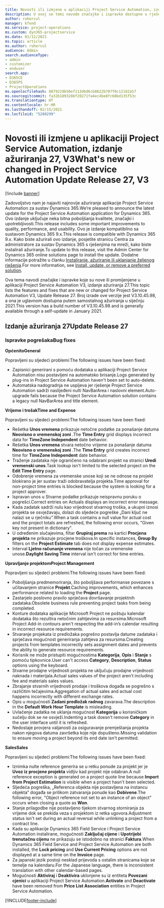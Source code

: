 ```yaml
---
title: Novosti ili izmjene u aplikaciji Project Service Automation, izdanje ažuriranja 27, V3
description: U ovoj se temi navode značajke i ispravke dostupne u rješenju Project Service Automation, izdanje ažuriranja 27, V3.
author: ruhercul
manager: kfend
ms.service: project-operations
ms.custom: dyn365-projectservice
ms.date: 01/12/2021
ms.topic: article
ms.author: ruhercul
audience: Admin
search.audienceType:
- admin
- customizer
- enduser
search.app:
- D365CE
- D365PS
- ProjectOperations
ms.openlocfilehash: 8879229b50ef113d6d6cb8622b707f0c12182a57
ms.sourcegitcommit: fa32b1893286f20271fa4ec4be8fc68bd135f53c
ms.translationtype: HT
ms.contentlocale: hr-HR
ms.lasthandoff: 02/15/2021
ms.locfileid: "5280299"
---
```

# <a name="whats-new-or-changed-in-project-service-automation-update-release-27-v3"></a><span data-ttu-id="ef18a-103">Novosti ili izmjene u aplikaciji Project Service Automation, izdanje ažuriranja 27, V3</span><span class="sxs-lookup"><span data-stu-id="ef18a-103">What's new or changed in Project Service Automation Update Release 27, V3</span></span>

[!include [banner](../includes/psa-now-project-operations.md)]

<span data-ttu-id="ef18a-104">Zadovoljstvo nam je najaviti najnovije ažuriranje aplikacije Project Service Automation za sustav Dynamics 365.</span><span class="sxs-lookup"><span data-stu-id="ef18a-104">We’re pleased to announce the latest update for the Project Service Automation application for Dynamics 365.</span></span> <span data-ttu-id="ef18a-105">Ovo izdanje uključuje neka bitna poboljšanja kvalitete, značajki i upotrebljivosti.</span><span class="sxs-lookup"><span data-stu-id="ef18a-105">This release includes some important improvements to quality, performance, and usability.</span></span> <span data-ttu-id="ef18a-106">Ovo je izdanje kompatibilno sa sustavom Dynamics 365 9.x.</span><span class="sxs-lookup"><span data-stu-id="ef18a-106">This release is compatible with Dynamics 365 9.x.</span></span> <span data-ttu-id="ef18a-107">Kako biste ažurirali ovo izdanje, posjetite stranicu Centra za administratore za sustav Dynamics 365 s rješenjima na mreži, kako biste instalirali ažuriranje.</span><span class="sxs-lookup"><span data-stu-id="ef18a-107">To update to this release, visit the Admin Center for Dynamics 365 online solutions page to install the update.</span></span> <span data-ttu-id="ef18a-108">Dodatne informacije potražite u članku [Instaliranje, ažuriranje ili uklanjanje željenog rješenja](https://docs.microsoft.com/power-platform/admin/install-remove-preferred-solution).</span><span class="sxs-lookup"><span data-stu-id="ef18a-108">For more information, see [Install, update, or remove a preferred solution](https://docs.microsoft.com/power-platform/admin/install-remove-preferred-solution).</span></span>

<span data-ttu-id="ef18a-109">Ova tema navodi značajke i ispravke koje su nove ili promijenjene u aplikaciji Project Service Automation V3, izdanje ažuriranja 27.</span><span class="sxs-lookup"><span data-stu-id="ef18a-109">This topic lists the features and fixes that are new or changed for Project Service Automation V3, Update Release 27.</span></span> <span data-ttu-id="ef18a-110">Broj izrade ove verzije jest V3.10.45.98, a ona je uglavnom dostupna putem samostalnog ažuriranja u siječnju 2021.</span><span class="sxs-lookup"><span data-stu-id="ef18a-110">This version has a build number of V3.10.45.98 and is generally available through a self-update in January 2021.</span></span>

## <a name="update-release-27"></a><span data-ttu-id="ef18a-111">Izdanje ažuriranja 27</span><span class="sxs-lookup"><span data-stu-id="ef18a-111">Update Release 27</span></span>

### <a name="bug-fixes"></a><span data-ttu-id="ef18a-112">Ispravke pogrešaka</span><span class="sxs-lookup"><span data-stu-id="ef18a-112">Bug fixes</span></span>

<span data-ttu-id="ef18a-113">**Općenito**</span><span class="sxs-lookup"><span data-stu-id="ef18a-113">**General**</span></span>

<span data-ttu-id="ef18a-114">Popravljeni su sljedeći problemi:</span><span class="sxs-lookup"><span data-stu-id="ef18a-114">The following issues have been fixed:</span></span>

- <span data-ttu-id="ef18a-115">Zapisnici generirani s pomoću dodataka u aplikaciji Project Service Automation nisu postavljeni na automatsko brisanje.</span><span class="sxs-lookup"><span data-stu-id="ef18a-115">Logs generated by plug-ins in Project Service Automation haven't been set to auto-delete.</span></span>
- <span data-ttu-id="ef18a-116">Automatska nadogradnja ne uspijeva jer rješenje Project Service Automation sadrži naslijeđeni nulti NavBarArea i naslovni element.</span><span class="sxs-lookup"><span data-stu-id="ef18a-116">Auto-upgrade fails because the Project Service Automation solution contains a legacy null NavBarArea and title element.</span></span>

<span data-ttu-id="ef18a-117">**Vrijeme i trošak**</span><span class="sxs-lookup"><span data-stu-id="ef18a-117">**Time and Expense**</span></span>

<span data-ttu-id="ef18a-118">Popravljeni su sljedeći problemi:</span><span class="sxs-lookup"><span data-stu-id="ef18a-118">The following issues have been fixed:</span></span>

- <span data-ttu-id="ef18a-119">Rešetka **Unos vremena** prikazuje netočne podatke za ponašanje datuma **Neovisno o vremenskoj zoni** .</span><span class="sxs-lookup"><span data-stu-id="ef18a-119">The **Time Entry** grid displays incorrect data for **TimeZone Independent** date behavior.</span></span>
- <span data-ttu-id="ef18a-120">Rešetka **Unos vremena** stvara netočno vrijeme za ponašanje datuma **Neovisno o vremenskoj zoni** .</span><span class="sxs-lookup"><span data-stu-id="ef18a-120">The **Time Entry** grid creates incorrect time for **TimeZone Independent** date behavior.</span></span>
- <span data-ttu-id="ef18a-121">Traženje zadataka nije ograničeno na odabrani projekt na stranici **Uredi vremenski unos**.</span><span class="sxs-lookup"><span data-stu-id="ef18a-121">Task lookup isn't limited to the selected project on the **Edit Time Entry** page.</span></span>
- <span data-ttu-id="ef18a-122">Odobrenje vremena za vremenske unose koji se ne odnose na projekt blokirano je jer sustav traži odobravatelja projekta.</span><span class="sxs-lookup"><span data-stu-id="ef18a-122">Time approval for non-project time entries is blocked because the system is looking for a project approver.</span></span>
- <span data-ttu-id="ef18a-123">Ispravan unos u Stvarne podatke prikazuje neispravnu poruku o pogrešci.</span><span class="sxs-lookup"><span data-stu-id="ef18a-123">Correct entries on Actuals displays an incorrect error message.</span></span>
- <span data-ttu-id="ef18a-124">Kada zadatak sadrži nulu kao vrijednost stvarnog troška, a ukupni iznosi projekta se osvježavaju, dolazi do sljedeće pogreške „Dani ključ ne nalazi se u rječniku”.</span><span class="sxs-lookup"><span data-stu-id="ef18a-124">When a task contains a null value for actual cost and the project totals are refreshed, the following error occurs, "Given key not present in dictionary".</span></span>
- <span data-ttu-id="ef18a-125">U određenim slučajevima, filtar **Grupiraj prema** na kartici **Procjena projekta** ne prikazuje procjene troškova.</span><span class="sxs-lookup"><span data-stu-id="ef18a-125">In specific instances, **Group By** filters on the **Project Estimate** tab does not display expense estimates.</span></span>
- <span data-ttu-id="ef18a-126">Interval **Ljetno računanje vremena** nije točan za vremenske unose.</span><span class="sxs-lookup"><span data-stu-id="ef18a-126">**Daylight Saving Time** interval isn't correct for time entries.</span></span>

<span data-ttu-id="ef18a-127">**Upravljanje projektom**</span><span class="sxs-lookup"><span data-stu-id="ef18a-127">**Project Management**</span></span>

<span data-ttu-id="ef18a-128">Popravljeni su sljedeći problemi:</span><span class="sxs-lookup"><span data-stu-id="ef18a-128">The following issues have been fixed:</span></span>

- <span data-ttu-id="ef18a-129">Poboljšanja predmemoriranja, što poboljšava performanse povezane s učitavanjem stranice **Projekt**.</span><span class="sxs-lookup"><span data-stu-id="ef18a-129">Caching improvements, which enhances performance related to loading the **Project** page.</span></span>
- <span data-ttu-id="ef18a-130">Zastarjelo poslovno pravilo sprječava dovršavanje projektnih zadataka.</span><span class="sxs-lookup"><span data-stu-id="ef18a-130">Obsolete business rule preventing project tasks from being completed.</span></span>
- <span data-ttu-id="ef18a-131">Konture dodataka aplikacije Microsoft Project ne poštuju kalendar dodataka što rezultira netočnim zahtjevima za resursima.</span><span class="sxs-lookup"><span data-stu-id="ef18a-131">Microsoft Project Add-in contours aren't respecting the add-in’s calendar resulting in incorrect resource requirements.</span></span>
- <span data-ttu-id="ef18a-132">Stvaranje projekata iz predložaka pogrešno postavlja datume zadataka i sprječava mogućnost generiranja zahtjeva za resursima.</span><span class="sxs-lookup"><span data-stu-id="ef18a-132">Creating projects from templates incorrectly sets assignment dates and prevents the ability to generate resource requirements.</span></span>
- <span data-ttu-id="ef18a-133">Korisnik ne može pristupiti mogućnostima **Kategorija**, **Opis** i **Stanje** s pomoću tipkovnice.</span><span class="sxs-lookup"><span data-stu-id="ef18a-133">User can't access **Category**, **Description**, **Status** options using the keyboard.</span></span>
- <span data-ttu-id="ef18a-134">Stvarne prodajne vrijednosti projekta ne uključuju prodajne vrijednosti naknada i materijala.</span><span class="sxs-lookup"><span data-stu-id="ef18a-134">Actual sales values of the project aren't including fee and materials sales values.</span></span>
- <span data-ttu-id="ef18a-135">Zbrajanje stvarnih vrijednosti prodaje i troškova događa se pogrešno s različitim tečajevima.</span><span class="sxs-lookup"><span data-stu-id="ef18a-135">Aggregation of actual sales and actual cost happens incorrectly with different exchange rates.</span></span>
- <span data-ttu-id="ef18a-136">Opis u mogućnosti **Zadani predložak radnog** zavarava.</span><span class="sxs-lookup"><span data-stu-id="ef18a-136">The description in the **Default Work Hour Template** is misleading.</span></span>
- <span data-ttu-id="ef18a-137">Uvlačenje zadatka ne uklanja mogućnost **Kategorija** u korisničkom sučelju dok se ne osvježi.</span><span class="sxs-lookup"><span data-stu-id="ef18a-137">Indenting a task doesn't remove **Category** in the user interface until it is refreshed.</span></span>
- <span data-ttu-id="ef18a-138">Nedostaje provjera valjanosti za osiguravanje premještanja projekta nakon njegova datuma završetka koje nije dopušteno.</span><span class="sxs-lookup"><span data-stu-id="ef18a-138">Missing validation to ensure moving a project beyond its end date isn't permitted.</span></span>

<span data-ttu-id="ef18a-139">**Sales**</span><span class="sxs-lookup"><span data-stu-id="ef18a-139">**Sales**</span></span>

<span data-ttu-id="ef18a-140">Popravljeni su sljedeći problemi:</span><span class="sxs-lookup"><span data-stu-id="ef18a-140">The following issues have been fixed:</span></span>

- <span data-ttu-id="ef18a-141">Iznimka nulte reference generira se u retku ponude za projekt jer je **Uvoz iz procjene projekta** vidljiv kad projekt nije odabran.</span><span class="sxs-lookup"><span data-stu-id="ef18a-141">A null reference exception is generated on a project quote line because **Import from Project Estimation** is visible when a project hasn't been selected.</span></span>
- <span data-ttu-id="ef18a-142">Sljedeća pogreška, „Referenca objekta nije postavljena na instancu objekta” događa se prilikom zatvaranja ponude kao **Dobivene**.</span><span class="sxs-lookup"><span data-stu-id="ef18a-142">The following error, "Object reference not set to an instance of an object" occurs when closing a quote as **Won**.</span></span>
- <span data-ttu-id="ef18a-143">Stanje prilagodbe nije postavljeno tijekom stvarnog storniranja za vrijeme dok se prekida veza s projektom iz retka ugovora.</span><span class="sxs-lookup"><span data-stu-id="ef18a-143">Adjustment status isn't set during an actual reversal while unlinking a project from a contract line.</span></span>
- <span data-ttu-id="ef18a-144">Kada su aplikacije Dynamics 365 Field Service i Project Service Automation instalirane, mogućnosti **Zaključaj cijene** i **Upotrijebi trenutačnu cijenu** ne prikazuju se istodobno na stranici **Faktura**.</span><span class="sxs-lookup"><span data-stu-id="ef18a-144">When Dynamics 365 Field Service and Project Service Automation are both installed, the **Lock pricing** and **Use Current Pricing** options are not displayed at a same time on the **Invoice** page.</span></span>
- <span data-ttu-id="ef18a-145">Za japanski jezik postoji nesklad prijevoda s ostalim stranicama koje se temelje na kalendaru.</span><span class="sxs-lookup"><span data-stu-id="ef18a-145">For the Japanese language, there is inconsistent translation with other calendar-based pages.</span></span>
- <span data-ttu-id="ef18a-146">Mogućnosti **Aktiviraj** i **Deaktivira** uklonjene su iz entiteta **Povezani cjenici** u aplikaciji Project Service Automation.</span><span class="sxs-lookup"><span data-stu-id="ef18a-146">**Activate** and **Deactivate** have been removed from **Price List Association** entities in Project Service Automation.</span></span>


[!INCLUDE[footer-include](../includes/footer-banner.md)]